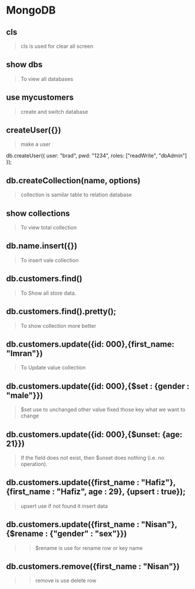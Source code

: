 # MongoDB


## cls

> cls is used for clear all screen

## show dbs

> To view all databases

## use mycustomers

> create and switch database

## createUser({})

> make a user

db.createUser({
    user: "brad",
    pwd: "1234",
    roles: ["readWrite", "dbAdmin"]
});

## db.createCollection(name, options)

> collection is samilar table to relation database

## show collections

> To view total collection

## db.name.insert({})

> To insert vale collection

## db.customers.find()

> To Show all store data.

## db.customers.find().pretty();

> To show collection more better

## db.customers.update({id: 000},{first_name: "Imran"})

> To Update value collection 

## db.customers.update({id: 000},{$set : {gender : "male"}})

> $set use to unchanged other value fixed those key what we want to change

## db.customers.update({id: 000},{$unset: {age: 21}})

> If the field does not exist, then $unset does nothing (i.e. no operation).

## db.customers.update({first_name : "Hafiz"},{first_name : "Hafiz", age : 29}, {upsert : true});

> upsert use if not found it insert data

## db.customers.update({first_name : "Nisan"},{$rename : {"gender" : "sex"}})

>> $rename is use for rename row or key name

## db.customers.remove({first_name : "Nisan"})

>> remove is use delete row